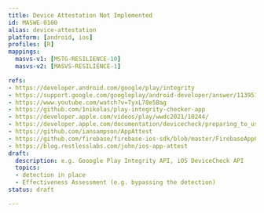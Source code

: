 ```yaml
---
title: Device Attestation Not Implemented
id: MASWE-0100
alias: device-attestation
platform: [android, ios]
profiles: [R]
mappings:
  masvs-v1: [MSTG-RESILIENCE-10]
  masvs-v2: [MASVS-RESILIENCE-1]

refs:
- https://developer.android.com/google/play/integrity
- https://support.google.com/googleplay/android-developer/answer/11395166?hl=en
- https://www.youtube.com/watch?v=TyxL78e5Bag
- https://github.com/1nikolas/play-integrity-checker-app
- https://developer.apple.com/videos/play/wwdc2021/10244/ 
- https://developer.apple.com/documentation/devicecheck/preparing_to_use_the_app_attest_service 
- https://github.com/iansampson/AppAttest 
- https://github.com/firebase/firebase-ios-sdk/blob/master/FirebaseAppCheck/Sources/AppAttestProvider/DCAppAttestService+FIRAppAttestService.h 
- https://blog.restlesslabs.com/john/ios-app-attest
draft:
  description: e.g. Gooogle Play Integrity API, iOS DeviceCheck API
  topics:
  - detection in place
  - Effectiveness Assessment (e.g. bypassing the detection)
status: draft

---
```


